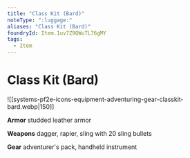 ```yaml
---
title: "Class Kit (Bard)"
noteType: ":luggage:"
aliases: "Class Kit (Bard)"
foundryId: Item.1uv7Z9QWuTL76gMY
tags:
  - Item
---
```


# Class Kit (Bard)
![[systems-pf2e-icons-equipment-adventuring-gear-classkit-bard.webp|150]]

**Armor** studded leather armor

**Weapons** dagger, rapier, sling with 20 sling bullets

**Gear** adventurer's pack, handheld instrument

